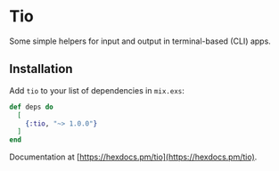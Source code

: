 # Tio

Some simple helpers for input and output in terminal-based (CLI) apps.

## Installation

Add `tio` to your list of dependencies in `mix.exs`:

```elixir
def deps do
  [
    {:tio, "~> 1.0.0"}
  ]
end
```

Documentation at [https://hexdocs.pm/tio](https://hexdocs.pm/tio).

